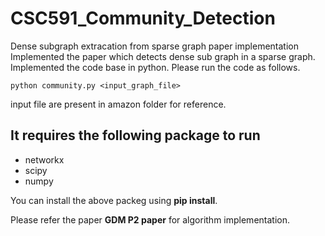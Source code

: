 # CSC591_Community_Detection
Dense subgraph extracation from sparse graph paper implementation
Implemented the paper which detects dense sub graph in a sparse graph.
Implemented the code base in python.
Please run the code as follows.

```
python community.py <input_graph_file>
```
input file are present in amazon folder for reference.

## It requires the following package to run 
* networkx
* scipy
* numpy


You can install the above packeg using **pip install**.

Please refer the paper **GDM P2 paper** for algorithm implementation.
